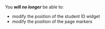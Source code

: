 You _**will no longer**_ be able to:

+ modify the position of the student ID widget
+ modify the position of the page markers
